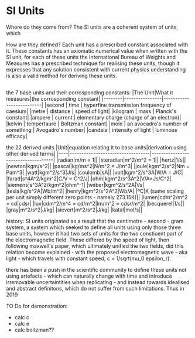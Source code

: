 # SI Units

Where do they come from? 
The Si units are a coherent system of units, which 

How are they defined?
Each unit has a prescribed constant associated with it. These constants has an axiomatic numerical value when written with the SI unit, for each of these units the International Bureau of Weights and Measures has a prescribed technique for realising these units, though it expresses that any solution consistent with current physics understanding is also a valid method for deriving these units.


## 
the 7 base units and their corrosponding constants:
|The Unit|What it measures|the corrosponding constant|
|--------|----------------|--------------------------|
|second | time | hyperfine transmission frequency of caesium|
|metre | distance | speed of light|
|kilogram | mass | Planck's constant|
|ampere | current | elementary charge (charge of an electron)|
|kelvin | tempertaure | Boltzman constant|
|mole | an avocadro's number of something | Avogadro's number|
|candela | intensity of light | luminous efficacy|

the 22 derived units 
|Unit|equation relating it to base units|derivation using other derived terms|
|----|----------------------------------|------------------------------------|
|radian|m/m = 1||
|steradian|m^2/m^2 = 1||
|hertz|1/s||
|newton|kgm/s^2||
|pascal|kg/ms^2|N/m^2 = J/m^3|
|joule|kgm^2/s^2|Nm = Pam^3|
|watt|kgm^2/s^3|J/s|
|coulomb|sA||
|volt|kgm^2/s^3A|W/A = J/C|
|farad|s^4A^2/kgm^2|C/V = C^2/J|
|ohm|kgm^2/s^3A^2|V/A=Js/C^2|
|siemens|s^3A^2/kgm^2|ohm^-1|
|weber|kgm^2/s^2A|Vs|
|tesla|kg/s^2A|Wb/m^2|
|henry|kgm^2/s^2A^2|Wb/A|
|ºC|K (same scaling per unit simply different zero points - namely 273.15K)||
|lumen|cdm^2/m^2 = cd|cdsr|
|lux|cdm^2/m^4 = cd/m^2|lm/m^2 = cdsr/m^2|
|becquerel|1/s||
|gray|m^2/s^2|J/kg|
|sievert|m^2/s^2|J/kg|
|katal|mol/s||


history:
SI units originated as a result that the centimetre - second - gram system, a system which seeked to define all units using only those three base units, however it had two sets of units for the two constiuent part of the electromagnetic field. These differed by the speed of light, then following maxwell's paper, which ultimately unified the two fields, did this relation become explained - with the proposed electromagnetic wave - aka light - which travels with constant speed, c = 1/sqrt(mu_0 epsilon_r).

there has been a push in the scientific community to define these units not using artefacts - which can naturally change with time and introduce irremovable uncertaintities when replicating - and instead towards idealised and abstract definitons, which do not suffer from such limitations. Thus in 2019 


TO Do for demonstration:

- calc c
- calc e
- calc boltzman??

